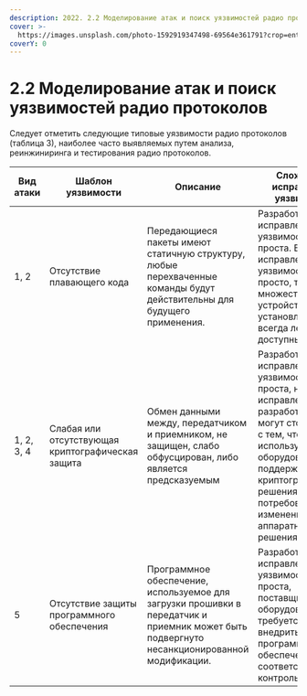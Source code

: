 ```yaml
---
description: 2022. 2.2 Моделирование атак и поиск уязвимостей радио протоколов
cover: >-
  https://images.unsplash.com/photo-1592919347498-69564e361791?crop=entropy&cs=srgb&fm=jpg&ixid=MnwxOTcwMjR8MHwxfHNlYXJjaHw0fHx3aXJlbGVzc3xlbnwwfHx8fDE2MzY0NzA2NzY&ixlib=rb-1.2.1&q=85
coverY: 0
---
```


# 2.2 Моделирование атак и поиск уязвимостей радио протоколов

Следует отметить следующие типовые уязвимости радио протоколов (таблица 3), наиболее часто выявляемых путем анализа, реинжиниринга и тестирования радио протоколов.

| **Вид атаки** | **Шаблон уязвимости**                             | **Описание**                                                                                                                                | **Сложность исправления уязвимости**                                                                                                                                                                                                               |
| ------------- | ------------------------------------------------- | ------------------------------------------------------------------------------------------------------------------------------------------- | -------------------------------------------------------------------------------------------------------------------------------------------------------------------------------------------------------------------------------------------------- |
| 1, 2          | Отсутствие плавающего кода                        | Передающиеся пакеты имеют статичную структуру, любые перехваченные команды будут действительны для будущего применения.                     | Разработка исправления уязвимости – проста. Внедрение исправления уязвимости не просто, так как множество устройств уже установлены и не всегда легко доступны.                                                                                    |
| 1, 2, 3, 4    | Слабая или отсутствующая криптографическая защита | Обмен данными между, передатчиком и приемником, не защищен, слабо обфусцирован, либо является предсказуемым                                 | Разработка исправления уязвимости – проста, но при исправлении разработчики могут столкнуться с тем, что, если используемое ими оборудование не поддерживает криптографические решения, может потребоваться изменение аппаратного решения в целом. |
| 5             | Отсутствие защиты программного обеспечения        | Программное обеспечение, используемое для загрузки прошивки в передатчик и приемник может быть подвергнуто несанкционированной модификации. | Разработка исправления уязвимости – проста, поставщикам оборудования требуется внедрить в программное обеспечение соответствующий контроль доступа                                                                                                 |

